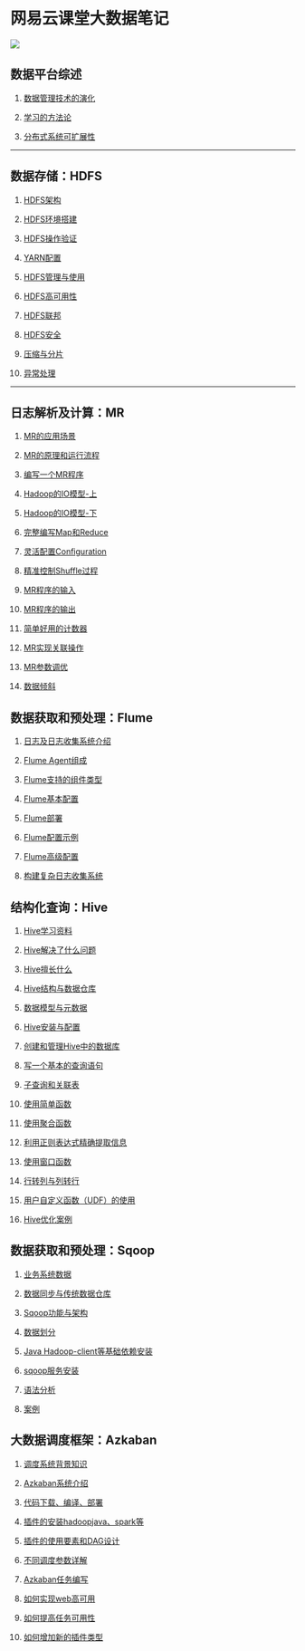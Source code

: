 # 网易云课堂大数据笔记

![](https://img.shields.io/badge/language-java-orange.svg)

## 数据平台综述

1. [数据管理技术的演化](https://github.com/jiaoqiyuan/163-bigdate-note/blob/master/%E6%95%B0%E6%8D%AE%E5%B9%B3%E5%8F%B0%E7%BB%BC%E8%BF%B0/%E6%95%B0%E6%8D%AE%E7%AE%A1%E7%90%86%E6%8A%80%E6%9C%AF%E7%9A%84%E6%BC%94%E5%8C%96.md)

2. [学习的方法论](https://github.com/jiaoqiyuan/163-bigdate-note/blob/master/%E6%95%B0%E6%8D%AE%E5%B9%B3%E5%8F%B0%E7%BB%BC%E8%BF%B0/%E5%AD%A6%E4%B9%A0%E7%9A%84%E6%96%B9%E6%B3%95%E8%AE%BA.md)

3. [分布式系统可扩展性](https://github.com/jiaoqiyuan/163-bigdate-note/blob/master/%E6%95%B0%E6%8D%AE%E5%B9%B3%E5%8F%B0%E7%BB%BC%E8%BF%B0/%E5%88%86%E5%B8%83%E5%BC%8F%E7%B3%BB%E7%BB%9F%E5%8F%AF%E6%89%A9%E5%B1%95%E6%80%A7.md)

----

## 数据存储：HDFS

1. [HDFS架构][10]

2. [HDFS环境搭建][1]

3. [HDFS操作验证][2]

4. [YARN配置][3]

5. [HDFS管理与使用][4]

6. [HDFS高可用性][5]

7. [HDFS联邦][6]

8. [HDFS安全][7]

9. [压缩与分片][8]

10. [异常处理][9]

----

## 日志解析及计算：MR

1. [MR的应用场景][11]

2. [MR的原理和运行流程][12]

3. [编写一个MR程序][13]

4. [Hadoop的IO模型-上][14]

5. [Hadoop的IO模型-下][15]

6. [完整编写Map和Reduce][16]

7. [灵活配置Configuration][17]

8. [精准控制Shuffle过程][18]

9. [MR程序的输入][19]

10. [MR程序的输出][20]

11. [简单好用的计数器][21]

12. [MR实现关联操作][22]

13. [MR参数调优][23]

14. [数据倾斜][24]


## 数据获取和预处理：Flume

1. [日志及日志收集系统介绍][25]

2. [Flume Agent组成][26]

3. [Flume支持的组件类型][27]

4. [Flume基本配置][28]

5. [Flume部署][29]

6. [Flume配置示例][30]

7. [Flume高级配置][31]

8. [构建复杂日志收集系统][32]

## 结构化查询：Hive

1. [Hive学习资料][33]

2. [Hive解决了什么问题][34]

3. [Hive擅长什么][35]

4. [Hive结构与数据仓库][36]

5. [数据模型与元数据][37]

6. [Hive安装与配置][38]

7. [创建和管理Hive中的数据库][39]

8. [写一个基本的查询语句][40]

9. [子查询和关联表][41]

10. [使用简单函数][42]

10. [使用聚合函数][43]

10. [利用正则表达式精确提取信息][44]

11. [使用窗口函数][45]

12. [行转列与列转行][46]

13. [用户自定义函数（UDF）的使用][47]

14. [Hive优化案例][48]


## 数据获取和预处理：Sqoop

1. [业务系统数据](https://github.com/jiaoqiyuan/163-bigdate-note/blob/master/%E6%95%B0%E6%8D%AE%E8%8E%B7%E5%8F%96%E5%92%8C%E9%A2%84%E5%A4%84%E7%90%86%EF%BC%9ASqoop/%E4%B8%9A%E5%8A%A1%E7%B3%BB%E7%BB%9F%E6%95%B0%E6%8D%AE.md)

2. [数据同步与传统数据仓库](https://github.com/jiaoqiyuan/163-bigdate-note/blob/master/%E6%95%B0%E6%8D%AE%E8%8E%B7%E5%8F%96%E5%92%8C%E9%A2%84%E5%A4%84%E7%90%86%EF%BC%9ASqoop/%E6%95%B0%E6%8D%AE%E5%90%8C%E6%AD%A5%E4%B8%8E%E4%BC%A0%E7%BB%9F%E6%95%B0%E6%8D%AE%E4%BB%93%E5%BA%93.md)

3. [Sqoop功能与架构](https://github.com/jiaoqiyuan/163-bigdate-note/blob/master/%E6%95%B0%E6%8D%AE%E8%8E%B7%E5%8F%96%E5%92%8C%E9%A2%84%E5%A4%84%E7%90%86%EF%BC%9ASqoop/Sqoop%E5%8A%9F%E8%83%BD%E4%B8%8E%E6%9E%B6%E6%9E%84.md)

4. [数据划分](https://github.com/jiaoqiyuan/163-bigdate-note/blob/master/%E6%95%B0%E6%8D%AE%E8%8E%B7%E5%8F%96%E5%92%8C%E9%A2%84%E5%A4%84%E7%90%86%EF%BC%9ASqoop/%E6%95%B0%E6%8D%AE%E5%88%92%E5%88%86.md)

5. [Java Hadoop-client等基础依赖安装](https://github.com/jiaoqiyuan/163-bigdate-note/blob/master/%E6%95%B0%E6%8D%AE%E8%8E%B7%E5%8F%96%E5%92%8C%E9%A2%84%E5%A4%84%E7%90%86%EF%BC%9ASqoop/Java%20Hadoop-client%E7%AD%89%E5%9F%BA%E7%A1%80%E4%BE%9D%E8%B5%96%E5%AE%89%E8%A3%85.md)

6. [sqoop服务安装](https://github.com/jiaoqiyuan/163-bigdate-note/blob/master/%E6%95%B0%E6%8D%AE%E8%8E%B7%E5%8F%96%E5%92%8C%E9%A2%84%E5%A4%84%E7%90%86%EF%BC%9ASqoop/sqoop%E6%9C%8D%E5%8A%A1%E5%AE%89%E8%A3%85.md)

7. [语法分析](https://github.com/jiaoqiyuan/163-bigdate-note/blob/master/%E6%95%B0%E6%8D%AE%E8%8E%B7%E5%8F%96%E5%92%8C%E9%A2%84%E5%A4%84%E7%90%86%EF%BC%9ASqoop/%E8%AF%AD%E6%B3%95%E5%88%86%E6%9E%90.md)

8. [案例](https://github.com/jiaoqiyuan/163-bigdate-note/blob/master/%E6%95%B0%E6%8D%AE%E8%8E%B7%E5%8F%96%E5%92%8C%E9%A2%84%E5%A4%84%E7%90%86%EF%BC%9ASqoop/%E6%A1%88%E4%BE%8B.md)

## 大数据调度框架：Azkaban

1. [调度系统背景知识](https://github.com/jiaoqiyuan/163-bigdate-note/blob/master/%E5%A4%A7%E6%95%B0%E6%8D%AE%E8%B0%83%E5%BA%A6%E6%A1%86%E6%9E%B6%EF%BC%9AAzkaban/1.%E8%B0%83%E5%BA%A6%E7%B3%BB%E7%BB%9F%E8%83%8C%E6%99%AF%E7%9F%A5%E8%AF%86.md)

2. [Azkaban系统介绍](https://github.com/jiaoqiyuan/163-bigdate-note/blob/master/%E5%A4%A7%E6%95%B0%E6%8D%AE%E8%B0%83%E5%BA%A6%E6%A1%86%E6%9E%B6%EF%BC%9AAzkaban/2.Azkaban%E7%B3%BB%E7%BB%9F%E4%BB%8B%E7%BB%8D.md)

3. [代码下载、编译、部署](https://github.com/jiaoqiyuan/163-bigdate-note/blob/master/%E5%A4%A7%E6%95%B0%E6%8D%AE%E8%B0%83%E5%BA%A6%E6%A1%86%E6%9E%B6%EF%BC%9AAzkaban/3.%E4%BB%A3%E7%A0%81%E4%B8%8B%E8%BD%BD%E3%80%81%E7%BC%96%E8%AF%91%E3%80%81%E9%83%A8%E7%BD%B2.md)

4. [插件的安装hadoopjava、spark等](https://github.com/jiaoqiyuan/163-bigdate-note/blob/master/%E5%A4%A7%E6%95%B0%E6%8D%AE%E8%B0%83%E5%BA%A6%E6%A1%86%E6%9E%B6%EF%BC%9AAzkaban/4.%E6%8F%92%E4%BB%B6%E7%9A%84%E5%AE%89%E8%A3%85hadoopjava%E3%80%81spark%E7%AD%89.md)

5. [插件的使用要素和DAG设计](https://github.com/jiaoqiyuan/163-bigdate-note/blob/master/%E5%A4%A7%E6%95%B0%E6%8D%AE%E8%B0%83%E5%BA%A6%E6%A1%86%E6%9E%B6%EF%BC%9AAzkaban/5.%E6%8F%92%E4%BB%B6%E7%9A%84%E4%BD%BF%E7%94%A8%E8%A6%81%E7%B4%A0%E5%92%8CDAG%E8%AE%BE%E8%AE%A1.md)

6. [不同调度参数详解](https://github.com/jiaoqiyuan/163-bigdate-note/blob/master/%E5%A4%A7%E6%95%B0%E6%8D%AE%E8%B0%83%E5%BA%A6%E6%A1%86%E6%9E%B6%EF%BC%9AAzkaban/6.%E4%B8%8D%E5%90%8C%E8%B0%83%E5%BA%A6%E5%8F%82%E6%95%B0%E8%AF%A6%E8%A7%A3.md)

7. [Azkaban任务编写](https://github.com/jiaoqiyuan/163-bigdate-note/blob/master/%E5%A4%A7%E6%95%B0%E6%8D%AE%E8%B0%83%E5%BA%A6%E6%A1%86%E6%9E%B6%EF%BC%9AAzkaban/7.Azkaban%E4%BB%BB%E5%8A%A1%E7%BC%96%E5%86%99.md)

8. [如何实现web高可用](https://github.com/jiaoqiyuan/163-bigdate-note/blob/master/%E5%A4%A7%E6%95%B0%E6%8D%AE%E8%B0%83%E5%BA%A6%E6%A1%86%E6%9E%B6%EF%BC%9AAzkaban/8.%E5%A6%82%E4%BD%95%E5%AE%9E%E7%8E%B0web%E9%AB%98%E5%8F%AF%E7%94%A8.md)

9. [如何提高任务可用性](https://github.com/jiaoqiyuan/163-bigdate-note/blob/master/%E5%A4%A7%E6%95%B0%E6%8D%AE%E8%B0%83%E5%BA%A6%E6%A1%86%E6%9E%B6%EF%BC%9AAzkaban/9.%E5%A6%82%E4%BD%95%E6%8F%90%E9%AB%98%E4%BB%BB%E5%8A%A1%E5%8F%AF%E7%94%A8%E6%80%A7.md)

10. [如何增加新的插件类型](https://github.com/jiaoqiyuan/163-bigdate-note/blob/master/%E5%A4%A7%E6%95%B0%E6%8D%AE%E8%B0%83%E5%BA%A6%E6%A1%86%E6%9E%B6%EF%BC%9AAzkaban/10.%E5%A6%82%E4%BD%95%E5%A2%9E%E5%8A%A0%E6%96%B0%E7%9A%84%E6%8F%92%E4%BB%B6%E7%B1%BB%E5%9E%8B.md)

[1]: https://github.com/jiaoqiyuan/163-bigdate-note/blob/master/%E6%95%B0%E6%8D%AE%E5%AD%98%E5%82%A8%EF%BC%9AHDFS/2.HDFS%E7%8E%AF%E5%A2%83%E6%90%AD%E5%BB%BA.md
[2]: https://github.com/jiaoqiyuan/163-bigdate-note/blob/master/%E6%95%B0%E6%8D%AE%E5%AD%98%E5%82%A8%EF%BC%9AHDFS/3.HDFS%E6%93%8D%E4%BD%9C%E9%AA%8C%E8%AF%81.md
[3]: https://github.com/jiaoqiyuan/163-bigdate-note/blob/master/%E6%95%B0%E6%8D%AE%E5%AD%98%E5%82%A8%EF%BC%9AHDFS/4.YARN%E9%85%8D%E7%BD%AE.md
[4]: https://github.com/jiaoqiyuan/163-bigdate-note/blob/master/%E6%95%B0%E6%8D%AE%E5%AD%98%E5%82%A8%EF%BC%9AHDFS/5.HDFS%E7%AE%A1%E7%90%86%E5%92%8C%E4%BD%BF%E7%94%A8.md
[5]: https://github.com/jiaoqiyuan/163-bigdate-note/blob/master/%E6%95%B0%E6%8D%AE%E5%AD%98%E5%82%A8%EF%BC%9AHDFS/6.HDFS%E9%AB%98%E5%8F%AF%E7%94%A8%E6%80%A7.md
[6]: https://github.com/jiaoqiyuan/163-bigdate-note/blob/master/%E6%95%B0%E6%8D%AE%E5%AD%98%E5%82%A8%EF%BC%9AHDFS/7.HDFS%E8%81%94%E9%82%A6.md
[7]: https://github.com/jiaoqiyuan/163-bigdate-note/blob/master/%E6%95%B0%E6%8D%AE%E5%AD%98%E5%82%A8%EF%BC%9AHDFS/8.HDFS%E5%AE%89%E5%85%A8.md
[8]: https://github.com/jiaoqiyuan/163-bigdate-note/blob/master/%E6%95%B0%E6%8D%AE%E5%AD%98%E5%82%A8%EF%BC%9AHDFS/9.%E5%8E%8B%E7%BC%A9%E4%B8%8E%E5%88%86%E7%89%87.md
[9]: https://github.com/jiaoqiyuan/163-bigdate-note/blob/master/%E6%95%B0%E6%8D%AE%E5%AD%98%E5%82%A8%EF%BC%9AHDFS/10.%E5%BC%82%E5%B8%B8%E5%A4%84%E7%90%86.md
[10]: https://github.com/jiaoqiyuan/163-bigdate-note/blob/master/%E6%95%B0%E6%8D%AE%E5%AD%98%E5%82%A8%EF%BC%9AHDFS/1.HDFS%E6%9E%B6%E6%9E%84.md
[11]: https://github.com/jiaoqiyuan/163-bigdate-note/blob/master/%E6%97%A5%E5%BF%97%E8%A7%A3%E6%9E%90%E5%8F%8A%E8%AE%A1%E7%AE%97%EF%BC%9AMR/1.MR%E7%9A%84%E5%BA%94%E7%94%A8%E5%9C%BA%E6%99%AF.md
[12]: https://github.com/jiaoqiyuan/163-bigdate-note/blob/master/%E6%97%A5%E5%BF%97%E8%A7%A3%E6%9E%90%E5%8F%8A%E8%AE%A1%E7%AE%97%EF%BC%9AMR/2.MR%E7%9A%84%E5%8E%9F%E7%90%86%E5%92%8C%E8%BF%90%E8%A1%8C%E6%B5%81%E7%A8%8B.md
[13]: https://github.com/jiaoqiyuan/163-bigdate-note/blob/master/%E6%97%A5%E5%BF%97%E8%A7%A3%E6%9E%90%E5%8F%8A%E8%AE%A1%E7%AE%97%EF%BC%9AMR/%E7%BC%96%E5%86%99%E4%B8%80%E4%B8%AAMR%E7%A8%8B%E5%BA%8F/%E7%BC%96%E5%86%99%E4%B8%80%E4%B8%AAMR%E7%A8%8B%E5%BA%8F.md
[14]: https://github.com/jiaoqiyuan/163-bigdate-note/blob/master/%E6%97%A5%E5%BF%97%E8%A7%A3%E6%9E%90%E5%8F%8A%E8%AE%A1%E7%AE%97%EF%BC%9AMR/Hadoop%E7%9A%84IO%E6%A8%A1%E5%9E%8B-%E4%B8%8A/Hadoop%E7%9A%84IO%E6%A8%A1-%E4%B8%8A.md
[15]: https://github.com/jiaoqiyuan/163-bigdate-note/blob/master/%E6%97%A5%E5%BF%97%E8%A7%A3%E6%9E%90%E5%8F%8A%E8%AE%A1%E7%AE%97%EF%BC%9AMR/Hadoop%E7%9A%84IO%E6%A8%A1%E5%9E%8B-%E4%B8%8B/Hadoop%E7%9A%84IO%E6%A8%A1%E5%9E%8B-%E4%B8%8B.md
[16]: https://github.com/jiaoqiyuan/163-bigdate-note/blob/master/%E6%97%A5%E5%BF%97%E8%A7%A3%E6%9E%90%E5%8F%8A%E8%AE%A1%E7%AE%97%EF%BC%9AMR/%E5%AE%8C%E6%95%B4%E7%BC%96%E5%86%99Map%E5%92%8CReduce/%E5%AE%8C%E6%95%B4%E7%BC%96%E5%86%99Map%E5%92%8CReduce.md
[17]: https://github.com/jiaoqiyuan/163-bigdate-note/blob/master/%E6%97%A5%E5%BF%97%E8%A7%A3%E6%9E%90%E5%8F%8A%E8%AE%A1%E7%AE%97%EF%BC%9AMR/%E7%81%B5%E6%B4%BB%E5%BA%94%E7%94%A8Configuration/%E7%81%B5%E6%B4%BB%E5%BA%94%E7%94%A8Configuration.md
[18]: https://github.com/jiaoqiyuan/163-bigdate-note/blob/master/%E6%97%A5%E5%BF%97%E8%A7%A3%E6%9E%90%E5%8F%8A%E8%AE%A1%E7%AE%97%EF%BC%9AMR/%E7%B2%BE%E7%A1%AE%E6%8E%A7%E5%88%B6Shuffle%E8%BF%87%E7%A8%8B/%E7%B2%BE%E7%A1%AE%E6%8E%A7%E5%88%B6Shuffle%E8%BF%87%E7%A8%8B.md
[19]: https://github.com/jiaoqiyuan/163-bigdate-note/blob/master/%E6%97%A5%E5%BF%97%E8%A7%A3%E6%9E%90%E5%8F%8A%E8%AE%A1%E7%AE%97%EF%BC%9AMR/MR%E7%A8%8B%E5%BA%8F%E7%9A%84%E8%BE%93%E5%85%A5/MR%E7%A8%8B%E5%BA%8F%E7%9A%84%E8%BE%93%E5%85%A5.md
[20]: https://github.com/jiaoqiyuan/163-bigdate-note/blob/master/%E6%97%A5%E5%BF%97%E8%A7%A3%E6%9E%90%E5%8F%8A%E8%AE%A1%E7%AE%97%EF%BC%9AMR/MR%E7%A8%8B%E5%BA%8F%E7%9A%84%E8%BE%93%E5%87%BA/MR%E7%A8%8B%E5%BA%8F%E7%9A%84%E8%BE%93%E5%87%BA.md
[21]: https://github.com/jiaoqiyuan/163-bigdate-note/blob/master/%E6%97%A5%E5%BF%97%E8%A7%A3%E6%9E%90%E5%8F%8A%E8%AE%A1%E7%AE%97%EF%BC%9AMR/%E7%AE%80%E5%8D%95%E5%A5%BD%E7%94%A8%E7%9A%84%E8%AE%A1%E6%95%B0%E5%99%A8/%E7%AE%80%E5%8D%95%E5%A5%BD%E7%94%A8%E7%9A%84%E8%AE%A1%E6%95%B0%E5%99%A8.md
[22]: https://github.com/jiaoqiyuan/163-bigdate-note/blob/master/%E6%97%A5%E5%BF%97%E8%A7%A3%E6%9E%90%E5%8F%8A%E8%AE%A1%E7%AE%97%EF%BC%9AMR/12.MR%E5%AE%9E%E7%8E%B0%E5%85%B3%E8%81%94%E6%93%8D%E4%BD%9C.md
[23]: https://github.com/jiaoqiyuan/163-bigdate-note/blob/master/%E6%97%A5%E5%BF%97%E8%A7%A3%E6%9E%90%E5%8F%8A%E8%AE%A1%E7%AE%97%EF%BC%9AMR/13.MR%E5%8F%82%E6%95%B0%E8%B0%83%E4%BC%98.md
[24]: https://github.com/jiaoqiyuan/163-bigdate-note/blob/master/%E6%97%A5%E5%BF%97%E8%A7%A3%E6%9E%90%E5%8F%8A%E8%AE%A1%E7%AE%97%EF%BC%9AMR/14.%E6%95%B0%E6%8D%AE%E5%80%BE%E6%96%9C.md
[25]: https://github.com/jiaoqiyuan/163-bigdate-note/blob/master/%E6%95%B0%E6%8D%AE%E8%8E%B7%E5%8F%96%E5%92%8C%E9%A2%84%E5%A4%84%E7%90%86%EF%BC%9AFlume/%E6%97%A5%E5%BF%97%E5%8F%8A%E6%97%A5%E5%BF%97%E6%94%B6%E9%9B%86%E7%B3%BB%E7%BB%9F.md
[26]: https://github.com/jiaoqiyuan/163-bigdate-note/blob/master/%E6%95%B0%E6%8D%AE%E8%8E%B7%E5%8F%96%E5%92%8C%E9%A2%84%E5%A4%84%E7%90%86%EF%BC%9AFlume/Flume%20Agent%E7%9A%84%E7%BB%84%E6%88%90.md
[27]: https://github.com/jiaoqiyuan/163-bigdate-note/blob/master/%E6%95%B0%E6%8D%AE%E8%8E%B7%E5%8F%96%E5%92%8C%E9%A2%84%E5%A4%84%E7%90%86%EF%BC%9AFlume/Flume%E6%94%AF%E6%8C%81%E7%9A%84%E7%BB%84%E5%BB%BA%E7%B1%BB%E5%9E%8B.md
[28]: https://github.com/jiaoqiyuan/163-bigdate-note/blob/master/%E6%95%B0%E6%8D%AE%E8%8E%B7%E5%8F%96%E5%92%8C%E9%A2%84%E5%A4%84%E7%90%86%EF%BC%9AFlume/Flume%E7%9A%84%E5%9F%BA%E6%9C%AC%E9%85%8D%E7%BD%AE.md
[29]: https://github.com/jiaoqiyuan/163-bigdate-note/blob/master/%E6%95%B0%E6%8D%AE%E8%8E%B7%E5%8F%96%E5%92%8C%E9%A2%84%E5%A4%84%E7%90%86%EF%BC%9AFlume/Flume%E5%AE%89%E8%A3%85%E5%92%8C%E9%83%A8%E7%BD%B2.md
[30]: https://github.com/jiaoqiyuan/163-bigdate-note/blob/master/%E6%95%B0%E6%8D%AE%E8%8E%B7%E5%8F%96%E5%92%8C%E9%A2%84%E5%A4%84%E7%90%86%EF%BC%9AFlume/Flume%E9%85%8D%E7%BD%AE%E7%A4%BA%E4%BE%8B.md 
[31]: https://github.com/jiaoqiyuan/163-bigdate-note/blob/master/%E6%95%B0%E6%8D%AE%E8%8E%B7%E5%8F%96%E5%92%8C%E9%A2%84%E5%A4%84%E7%90%86%EF%BC%9AFlume/Flume%E9%AB%98%E7%BA%A7%E9%85%8D%E7%BD%AE.md
[32]: https://github.com/jiaoqiyuan/163-bigdate-note/blob/master/%E6%95%B0%E6%8D%AE%E8%8E%B7%E5%8F%96%E5%92%8C%E9%A2%84%E5%A4%84%E7%90%86%EF%BC%9AFlume/%E6%9E%84%E5%BB%BA%E5%A4%8D%E6%9D%82%E6%97%A5%E5%BF%97%E6%94%B6%E9%9B%86%E7%B3%BB%E7%BB%9F.md
[33]: https://github.com/jiaoqiyuan/163-bigdate-note/blob/master/%E7%BB%93%E6%9E%84%E5%8C%96%E6%9F%A5%E8%AF%A2%EF%BC%9AHive/Hive%E5%AD%A6%E4%B9%A0%E8%B5%84%E6%96%99.md
[34]: https://github.com/jiaoqiyuan/163-bigdate-note/blob/master/%E7%BB%93%E6%9E%84%E5%8C%96%E6%9F%A5%E8%AF%A2%EF%BC%9AHive/Hive%E8%A7%A3%E5%86%B3%E4%BA%86%E4%BB%80%E4%B9%88%E9%97%AE%E9%A2%98.md
[35]: https://github.com/jiaoqiyuan/163-bigdate-note/blob/master/%E7%BB%93%E6%9E%84%E5%8C%96%E6%9F%A5%E8%AF%A2%EF%BC%9AHive/Hive%E6%93%85%E9%95%BF%E4%BB%80%E4%B9%88.md
[36]: https://github.com/jiaoqiyuan/163-bigdate-note/blob/master/%E7%BB%93%E6%9E%84%E5%8C%96%E6%9F%A5%E8%AF%A2%EF%BC%9AHive/Hive%E6%9C%BA%E6%9E%84%E4%B8%8E%E6%95%B0%E6%8D%AE%E4%BB%93%E5%BA%93.md
[37]: https://github.com/jiaoqiyuan/163-bigdate-note/blob/master/%E7%BB%93%E6%9E%84%E5%8C%96%E6%9F%A5%E8%AF%A2%EF%BC%9AHive/%E6%95%B0%E6%8D%AE%E6%A8%A1%E5%9E%8B%E4%B8%8E%E5%85%83%E6%95%B0%E6%8D%AE.md
[38]: https://github.com/jiaoqiyuan/163-bigdate-note/blob/master/%E7%BB%93%E6%9E%84%E5%8C%96%E6%9F%A5%E8%AF%A2%EF%BC%9AHive/Hive%E7%9A%84%E5%AE%89%E8%A3%85%E4%B8%8E%E9%85%8D%E7%BD%AE.md
[39]: https://github.com/jiaoqiyuan/163-bigdate-note/blob/master/%E7%BB%93%E6%9E%84%E5%8C%96%E6%9F%A5%E8%AF%A2%EF%BC%9AHive/%E5%88%9B%E5%BB%BA%E5%92%8C%E7%AE%A1%E7%90%86Hive%E4%B8%AD%E7%9A%84%E6%95%B0%E6%8D%AE%E5%BA%93.md
[40]: https://github.com/jiaoqiyuan/163-bigdate-note/blob/master/%E7%BB%93%E6%9E%84%E5%8C%96%E6%9F%A5%E8%AF%A2%EF%BC%9AHive/%E5%86%99%E4%B8%80%E4%B8%AA%E5%9F%BA%E6%9C%AC%E7%9A%84%E6%9F%A5%E8%AF%A2%E8%AF%AD%E5%8F%A5.md
[41]: https://github.com/jiaoqiyuan/163-bigdate-note/blob/master/%E7%BB%93%E6%9E%84%E5%8C%96%E6%9F%A5%E8%AF%A2%EF%BC%9AHive/%E5%AD%90%E6%9F%A5%E8%AF%A2%E5%92%8C%E5%85%B3%E8%81%94%E8%A1%A8.md
[42]: https://github.com/jiaoqiyuan/163-bigdate-note/blob/master/%E7%BB%93%E6%9E%84%E5%8C%96%E6%9F%A5%E8%AF%A2%EF%BC%9AHive/%E4%BD%BF%E7%94%A8%E7%AE%80%E5%8D%95%E5%87%BD%E6%95%B0.md
[43]: https://github.com/jiaoqiyuan/163-bigdate-note/blob/master/%E7%BB%93%E6%9E%84%E5%8C%96%E6%9F%A5%E8%AF%A2%EF%BC%9AHive/%E4%BD%BF%E7%94%A8%E8%81%9A%E5%90%88%E5%87%BD%E6%95%B0.md
[44]: https://github.com/jiaoqiyuan/163-bigdate-note/blob/master/%E7%BB%93%E6%9E%84%E5%8C%96%E6%9F%A5%E8%AF%A2%EF%BC%9AHive/%E5%88%A9%E7%94%A8%E6%AD%A3%E5%88%99%E8%A1%A8%E8%BE%BE%E5%BC%8F%E7%B2%BE%E7%A1%AE%E6%8F%90%E5%8F%96%E4%BF%A1%E6%81%AF.md
[45]: https://github.com/jiaoqiyuan/163-bigdate-note/blob/master/%E7%BB%93%E6%9E%84%E5%8C%96%E6%9F%A5%E8%AF%A2%EF%BC%9AHive/%E4%BD%BF%E7%94%A8%E7%AA%97%E5%8F%A3%E5%87%BD%E6%95%B0.md
[46]: https://github.com/jiaoqiyuan/163-bigdate-note/blob/master/%E7%BB%93%E6%9E%84%E5%8C%96%E6%9F%A5%E8%AF%A2%EF%BC%9AHive/%E8%A1%8C%E8%BD%AC%E5%88%97%E4%B8%8E%E5%88%97%E8%BD%AC%E8%A1%8C.md
[47]: https://github.com/jiaoqiyuan/163-bigdate-note/blob/master/%E7%BB%93%E6%9E%84%E5%8C%96%E6%9F%A5%E8%AF%A2%EF%BC%9AHive/%E7%94%A8%E6%88%B7%E8%87%AA%E5%AE%9A%E4%B9%89%E5%87%BD%E6%95%B0UDH%E7%9A%84%E4%BD%BF%E7%94%A8.md
[48]: https://github.com/jiaoqiyuan/163-bigdate-note/blob/master/%E7%BB%93%E6%9E%84%E5%8C%96%E6%9F%A5%E8%AF%A2%EF%BC%9AHive/Hive%E4%BC%98%E5%8C%96%E6%A1%88%E4%BE%8B.md